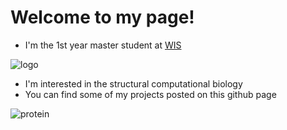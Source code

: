 # Welcome to my page!



* I'm the 1st year master student at [WIS](https://www.weizmann.ac.il/)
  
![logo](https://www.weizmann.ac.il/pages/sites/default/files/wis_logo_wis_logo_eng_v1_black.png)

* I'm  interested in the structural computational biology
* You can find some of my projects posted on this github page

![protein](https://media.nature.com/lw767/magazine-assets/d41586-023-02892-z/d41586-023-02892-z_26037080.jpg)
